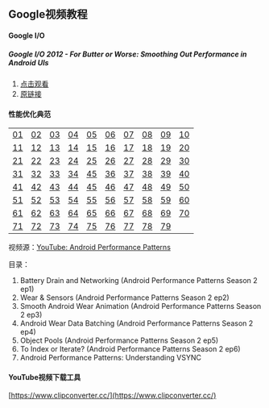## Google视频教程

#### Google I/O

##### Google I/O 2012 - For Butter or Worse: Smoothing Out Performance in Android UIs

1. [点击观看](http://mwping-android.oss-cn-hangzhou.aliyuncs.com/GoogleIO/Google_I_O_2012_%20Butter.mp4)
2. [原链接](https://www.youtube.com/watch?v=Q8m9sHdyXnE)

#### 性能优化典范

<table>
    <tr>
        <td><a href="http://mwping-android.oss-cn-hangzhou.aliyuncs.com/AndroidPerformancePatterns/s2e1.mp4" target="_blank">01</a></td>
        <td><a href="http://mwping-android.oss-cn-hangzhou.aliyuncs.com/AndroidPerformancePatterns/s2e2.mp4" target="_blank">02</a></td>
        <td><a href="http://mwping-android.oss-cn-hangzhou.aliyuncs.com/AndroidPerformancePatterns/s2e3.mp4" target="_blank">03</a></td>
        <td><a href="http://mwping-android.oss-cn-hangzhou.aliyuncs.com/AndroidPerformancePatterns/s2e4.mp4" target="_blank">04</a></td>
        <td><a href="http://mwping-android.oss-cn-hangzhou.aliyuncs.com/AndroidPerformancePatterns/s2e5.mp4" target="_blank">05</a></td>
        <td><a href="http://mwping-android.oss-cn-hangzhou.aliyuncs.com/AndroidPerformancePatterns/s2e6.mp4" target="_blank">06</a></td>
        <td><a href="http://mwping-android.oss-cn-hangzhou.aliyuncs.com/AndroidPerformancePatterns/s3e1.mp4" target="_blank">07</a></td>
        <td><a href="http://mwping-android.oss-cn-hangzhou.aliyuncs.com/AndroidPerformancePatterns/s3e5.mp4" target="_blank">08</a></td>
        <td><a href="http://mwping-android.oss-cn-hangzhou.aliyuncs.com/AndroidPerformancePatterns/s3e6.mp4" target="_blank">09</a></td>
        <td><a href="http://mwping-android.oss-cn-hangzhou.aliyuncs.com/AndroidPerformancePatterns/s3e7.mp4" target="_blank">10</a></td>
    </tr>
    <tr>
        <td><a href="http://mwping-android.oss-cn-hangzhou.aliyuncs.com/AndroidPerformancePatterns/s3e8.mp4" target="_blank">11</a></td>
        <td><a href="http://mwping-android.oss-cn-hangzhou.aliyuncs.com/AndroidPerformancePatterns/s3e9.mp4" target="_blank">12</a></td>
        <td><a href="http://mwping-android.oss-cn-hangzhou.aliyuncs.com/AndroidPerformancePatterns/s3e10.mp4" target="_blank">13</a></td>
        <td><a href="http://mwping-android.oss-cn-hangzhou.aliyuncs.com/AndroidPerformancePatterns/s4e1.mp4" target="_blank">14</a></td>
        <td><a href="http://mwping-android.oss-cn-hangzhou.aliyuncs.com/AndroidPerformancePatterns/s4e2.mp4" target="_blank">15</a></td>
        <td><a href="http://mwping-android.oss-cn-hangzhou.aliyuncs.com/AndroidPerformancePatterns/s4e3.mp4" target="_blank">16</a></td>
        <td><a href="http://mwping-android.oss-cn-hangzhou.aliyuncs.com/AndroidPerformancePatterns/s4e4.mp4" target="_blank">17</a></td>
        <td><a href="http://mwping-android.oss-cn-hangzhou.aliyuncs.com/AndroidPerformancePatterns/s4e5.mp4" target="_blank">18</a></td>
        <td><a href="http://mwping-android.oss-cn-hangzhou.aliyuncs.com/AndroidPerformancePatterns/s4e6.mp4" target="_blank">19</a></td>
        <td><a href="http://mwping-android.oss-cn-hangzhou.aliyuncs.com/AndroidPerformancePatterns/s4e7.mp4" target="_blank">20</a></td>
    </tr>
    <tr>
        <td><a href="http://mwping-android.oss-cn-hangzhou.aliyuncs.com/AndroidPerformancePatterns/s4e8.mp4" target="_blank">21</a></td>
        <td><a href="http://mwping-android.oss-cn-hangzhou.aliyuncs.com/AndroidPerformancePatterns/s4e9.mp4" target="_blank">22</a></td>
        <td><a href="http://mwping-android.oss-cn-hangzhou.aliyuncs.com/AndroidPerformancePatterns/s4e10.mp4" target="_blank">23</a></td>
        <td><a href="http://mwping-android.oss-cn-hangzhou.aliyuncs.com/AndroidPerformancePatterns/s4e11.mp4" target="_blank">24</a></td>
        <td><a href="http://mwping-android.oss-cn-hangzhou.aliyuncs.com/AndroidPerformancePatterns/s4e12.mp4" target="_blank">25</a></td>
        <td><a href="http://mwping-android.oss-cn-hangzhou.aliyuncs.com/AndroidPerformancePatterns/s4e13.mp4" target="_blank">26</a></td>
        <td><a href="http://mwping-android.oss-cn-hangzhou.aliyuncs.com/AndroidPerformancePatterns/s4e14.mp4" target="_blank">27</a></td>
        <td><a href="http://mwping-android.oss-cn-hangzhou.aliyuncs.com/AndroidPerformancePatterns/s4e15.mp4" target="_blank">28</a></td>
        <td><a href="http://mwping-android.oss-cn-hangzhou.aliyuncs.com/AndroidPerformancePatterns/s4e16.mp4" target="_blank">29</a></td>
        <td><a href="http://mwping-android.oss-cn-hangzhou.aliyuncs.com/AndroidPerformancePatterns/s4e17.mp4" target="_blank">30</a></td>
    </tr>
    <tr>
        <td><a href="http://mwping-android.oss-cn-hangzhou.aliyuncs.com/AndroidPerformancePatterns/s5e1.mp4" target="_blank">31</a></td>
        <td><a href="http://mwping-android.oss-cn-hangzhou.aliyuncs.com/AndroidPerformancePatterns/s5e2.mp4" target="_blank">32</a></td>
        <td><a href="http://mwping-android.oss-cn-hangzhou.aliyuncs.com/AndroidPerformancePatterns/s5e3.mp4" target="_blank">33</a></td>
        <td><a href="http://mwping-android.oss-cn-hangzhou.aliyuncs.com/AndroidPerformancePatterns/s5e4.mp4" target="_blank">34</a></td>
        <td><a href="http://mwping-android.oss-cn-hangzhou.aliyuncs.com/AndroidPerformancePatterns/s5e5.mp4" target="_blank">45</a></td>
        <td><a href="http://mwping-android.oss-cn-hangzhou.aliyuncs.com/AndroidPerformancePatterns/s5e6.mp4" target="_blank">36</a></td>
        <td><a href="http://mwping-android.oss-cn-hangzhou.aliyuncs.com/AndroidPerformancePatterns/s5e7.mp4" target="_blank">37</a></td>
        <td><a href="http://mwping-android.oss-cn-hangzhou.aliyuncs.com/AndroidPerformancePatterns/s5e8.mp4" target="_blank">38</a></td>
        <td><a href="http://mwping-android.oss-cn-hangzhou.aliyuncs.com/AndroidPerformancePatterns/s5e9.mp4" target="_blank">39</a></td>
        <td><a href="http://mwping-android.oss-cn-hangzhou.aliyuncs.com/AndroidPerformancePatterns/s5e10.mp4" target="_blank">40</a></td>
    </tr>
    <tr>
        <td><a href="http://mwping-android.oss-cn-hangzhou.aliyuncs.com/AndroidPerformancePatterns/s6e1.mp4" target="_blank">41</a></td>
        <td><a href="http://mwping-android.oss-cn-hangzhou.aliyuncs.com/AndroidPerformancePatterns/s6e2.mp4" target="_blank">42</a></td>
        <td><a href="http://mwping-android.oss-cn-hangzhou.aliyuncs.com/AndroidPerformancePatterns/s6e3.mp4" target="_blank">43</a></td>
        <td><a href="http://mwping-android.oss-cn-hangzhou.aliyuncs.com/AndroidPerformancePatterns/s6e4.mp4" target="_blank">44</a></td>
        <td><a href="http://mwping-android.oss-cn-hangzhou.aliyuncs.com/AndroidPerformancePatterns/s6e5.mp4" target="_blank">45</a></td>
        <td><a href="http://mwping-android.oss-cn-hangzhou.aliyuncs.com/AndroidPerformancePatterns/s6e6.mp4" target="_blank">46</a></td>
        <td><a href="http://mwping-android.oss-cn-hangzhou.aliyuncs.com/AndroidPerformancePatterns/100days_autoboxing.mp4" target="_blank">47</a></td>
        <td><a href="http://mwping-android.oss-cn-hangzhou.aliyuncs.com/AndroidPerformancePatterns/100days_BatchingBackground.mp4" target="_blank">48</a></td>
        <td><a href="http://mwping-android.oss-cn-hangzhou.aliyuncs.com/AndroidPerformancePatterns/100days_CustomViews.mp4" target="_blank">49</a></td>
        <td><a href="http://mwping-android.oss-cn-hangzhou.aliyuncs.com/AndroidPerformancePatterns/100days_enums.mp4" target="_blank">50</a></td>
    </tr>
    <tr>
        <td><a href="http://mwping-android.oss-cn-hangzhou.aliyuncs.com/AndroidPerformancePatterns/100days_lint.mp4" target="_blank">51</a></td>
        <td><a href="http://mwping-android.oss-cn-hangzhou.aliyuncs.com/AndroidPerformancePatterns/100days_lrucache.mp4" target="_blank">52</a></td>
        <td><a href="http://mwping-android.oss-cn-hangzhou.aliyuncs.com/AndroidPerformancePatterns/100days_MemoryProfiling.mp4" target="_blank">53</a></td>
        <td><a href="http://mwping-android.oss-cn-hangzhou.aliyuncs.com/AndroidPerformancePatterns/100days_ondraw.mp4" target="_blank">54</a></td>
        <td><a href="http://mwping-android.oss-cn-hangzhou.aliyuncs.com/AndroidPerformancePatterns/100days_PerformanceLifecycle.mp4" target="_blank">55</a></td>
        <td><a href="http://mwping-android.oss-cn-hangzhou.aliyuncs.com/AndroidPerformancePatterns/100days_PrescalingBitmaps.mp4" target="_blank">56</a></td>
        <td><a href="http://mwping-android.oss-cn-hangzhou.aliyuncs.com/AndroidPerformancePatterns/100days_ReusingBitmaps.mp4" target="_blank">57</a></td>
        <td><a href="http://mwping-android.oss-cn-hangzhou.aliyuncs.com/AndroidPerformancePatterns/100days_SmallerPixel.mp4" target="_blank">58</a></td>
        <td><a href="http://mwping-android.oss-cn-hangzhou.aliyuncs.com/AndroidPerformancePatterns/100days_SmallerPNG.mp4" target="_blank">59</a></td>
        <td><a href="http://mwping-android.oss-cn-hangzhou.aliyuncs.com/AndroidPerformancePatterns/100days_sparsearray.mp4" target="_blank">60</a></td>
    </tr>
    <tr>
        <td><a href="http://mwping-android.oss-cn-hangzhou.aliyuncs.com/AndroidPerformancePatterns/100days_StrictMode.mp4" target="_blank">61</a></td>
        <td><a href="http://mwping-android.oss-cn-hangzhou.aliyuncs.com/AndroidPerformancePatterns/100days_ToolsnotRules.mp4" target="_blank">62</a></td>
        <td><a href="http://mwping-android.oss-cn-hangzhou.aliyuncs.com/AndroidPerformancePatterns/100days_transparency.mp4" target="_blank">63</a></td>
        <td><a href="http://mwping-android.oss-cn-hangzhou.aliyuncs.com/AndroidPerformancePatterns/adp_60fps.mp4" target="_blank">64</a></td>
        <td><a href="http://mwping-android.oss-cn-hangzhou.aliyuncs.com/AndroidPerformancePatterns/adp_Battery.mp4" target="_blank">65</a></td>
        <td><a href="http://mwping-android.oss-cn-hangzhou.aliyuncs.com/AndroidPerformancePatterns/adp_BatteryDrain.mp4" target="_blank">66</a></td>
        <td><a href="http://mwping-android.oss-cn-hangzhou.aliyuncs.com/AndroidPerformancePatterns/adp_GarbageCollection.mp4" target="_blank">67</a></td>
        <td><a href="http://mwping-android.oss-cn-hangzhou.aliyuncs.com/AndroidPerformancePatterns/adp_Invalidations.mp4" target="_blank">68</a></td>
        <td><a href="http://mwping-android.oss-cn-hangzhou.aliyuncs.com/AndroidPerformancePatterns/adp_Memory.mp4" target="_blank">69</a></td>
        <td><a href="http://mwping-android.oss-cn-hangzhou.aliyuncs.com/AndroidPerformancePatterns/adp_MemoryChurn.mp4" target="_blank">70</a></td>
    </tr>
    <tr>
        <td><a href="http://mwping-android.oss-cn-hangzhou.aliyuncs.com/AndroidPerformancePatterns/adp_MemoryLeaks.mp4" target="_blank">71</a></td>
        <td><a href="http://mwping-android.oss-cn-hangzhou.aliyuncs.com/AndroidPerformancePatterns/adp_MemoryMonitor.mp4" target="_blank">72</a></td>
        <td><a href="http://mwping-android.oss-cn-hangzhou.aliyuncs.com/AndroidPerformancePatterns/adp_Overdraw.mp4" target="_blank">73</a></td>
        <td><a href="http://mwping-android.oss-cn-hangzhou.aliyuncs.com/AndroidPerformancePatterns/adp_ProfileGPU.mp4" target="_blank">74</a></td>
        <td><a href="http://mwping-android.oss-cn-hangzhou.aliyuncs.com/AndroidPerformancePatterns/adp_QuickReject.mp4" target="_blank">75</a></td>
        <td><a href="http://mwping-android.oss-cn-hangzhou.aliyuncs.com/AndroidPerformancePatterns/adp_Rendering.mp4" target="_blank">76</a></td>
        <td><a href="http://mwping-android.oss-cn-hangzhou.aliyuncs.com/AndroidPerformancePatterns/adp_UI_and_GPU.mp4" target="_blank">77</a></td>
        <td><a href="http://mwping-android.oss-cn-hangzhou.aliyuncs.com/AndroidPerformancePatterns/adp_VSYNC.mp4" target="_blank">78</a></td>
        <td><a href="http://mwping-android.oss-cn-hangzhou.aliyuncs.com/AndroidPerformancePatterns/adp_WakeLocks.mp4" target="_blank">79</a></td>
    </tr>
</table>

视频源：[YouTube: Android Performance Patterns](https://www.youtube.com/playlist?list=PLWz5rJ2EKKc9CBxr3BVjPTPoDPLdPIFCE)

目录：

1. Battery Drain and Networking (Android Performance Patterns Season 2 ep1)
2. Wear & Sensors (Android Performance Patterns Season 2 ep2)
3. Smooth Android Wear Animation (Android Performance Patterns Season 2 ep3)
4. Android Wear Data Batching (Android Performance Patterns Season 2 ep4)
5. Object Pools (Android Performance Patterns Season 2 ep5)
6. To Index or Iterate? (Android Performance Patterns Season 2 ep6)
78. Android Performance Patterns: Understanding VSYNC  

#### YouTube视频下载工具

[https://www.clipconverter.cc/](https://www.clipconverter.cc/)